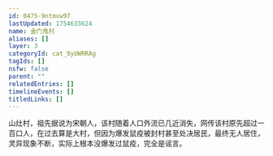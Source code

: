 ```yaml
---
id: 0475-9ntmvw97
lastUpdated: 1754633624
name: 金门鬼村
aliases: []
layer: 3
categoryId: cat_9yUWRRAg
tagIds: []
nsfw: false
parent: ""
relatedEntries: []
timelineEvents: []
titledLinks: []
---
```


山灶村，祖先据说为宋朝人，该村随着人口外流已几近消失，网传该村原先超过一百口人，在过去算是大村，但因为爆发鼠疫被封村甚至处决居民，最终无人居住，灵异现象不断，实际上根本没爆发过鼠疫，完全是谣言。